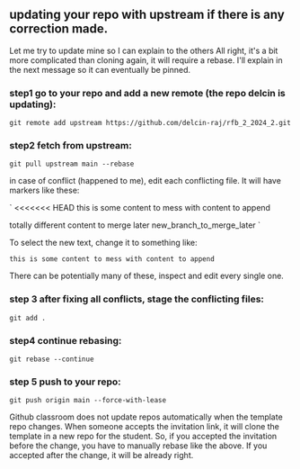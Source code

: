 ## updating your repo with upstream if there is any correction made.

Let me try to update mine so I can explain to the others
All right, it's a bit more complicated than cloning again, it will require a rebase. I'll explain in the next message so it can eventually be pinned.

### step1 go to your repo and add a new remote (the repo delcin is updating):
`git remote add upstream https://github.com/delcin-raj/rfb_2_2024_2.git`

### step2 fetch from upstream:
`git pull upstream main --rebase`

in case of conflict (happened to me), edit each conflicting file. It will have markers like these:

` <<<<<<< HEAD
this is some content to mess with
content to append

totally different content to merge later
 new_branch_to_merge_later `

To select the new text, change it to something like:

`this is some content to mess with content to append`

There can be potentially many of these, inspect and edit every single one.

### step 3 after fixing all conflicts, stage the conflicting files:
`git add .`

### step4 continue rebasing:
`git rebase --continue`

### step 5 push to your repo:
`git push origin main --force-with-lease`

Github classroom does not update repos automatically when the template repo changes.
When someone accepts the invitation link, it will clone the template in a new repo for the student.
So, if you accepted the invitation before the change, you have to manually rebase like the above.
If you accepted after the change, it will be already right.